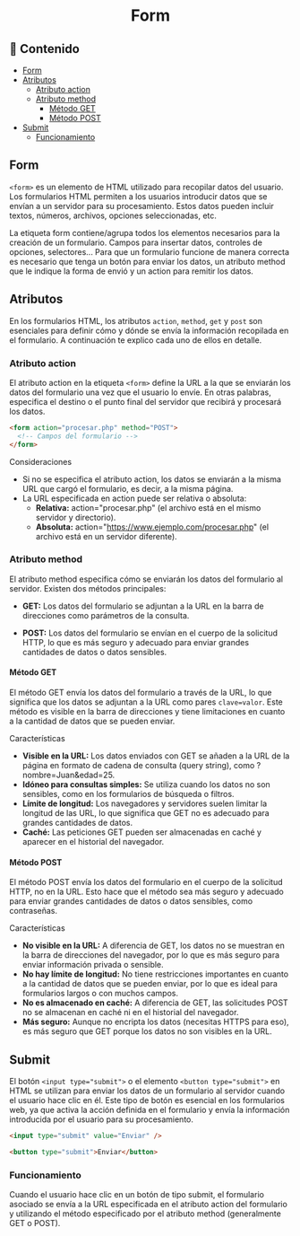<h1 align='center'>Form</h1>

<h2>📑 Contenido</h2>

- [Form](#form)
- [Atributos](#atributos)
  - [Atributo action](#atributo-action)
  - [Atributo method](#atributo-method)
    - [Método GET](#método-get)
    - [Método POST](#método-post)
- [Submit](#submit)
  - [Funcionamiento](#funcionamiento)

## Form

`<form>` es un elemento de HTML utilizado para recopilar datos del usuario. Los formularios HTML permiten a los usuarios introducir datos que se envían a un servidor para su procesamiento. Estos datos pueden incluir textos, números, archivos, opciones seleccionadas, etc.

La etiqueta form contiene/agrupa todos los elementos necesarios para la creación de un formulario. Campos para insertar datos, controles de opciones, selectores... Para que un formulario funcione de manera correcta es necesario que tenga un botón para enviar los datos, un atributo method que le indique la forma de envió y un action para remitir los datos.

## Atributos

En los formularios HTML, los atributos `action`, `method`, `get` y `post` son esenciales para definir cómo y dónde se envía la información recopilada en el formulario. A continuación te explico cada uno de ellos en detalle.

### Atributo action

El atributo action en la etiqueta `<form>` define la URL a la que se enviarán los datos del formulario una vez que el usuario lo envíe. En otras palabras, especifica el destino o el punto final del servidor que recibirá y procesará los datos.

```html
<form action="procesar.php" method="POST">
  <!-- Campos del formulario -->
</form>
```

Consideraciones

- Si no se especifica el atributo action, los datos se enviarán a la misma URL que cargó el formulario, es decir, a la misma página.
- La URL especificada en action puede ser relativa o absoluta:
  - **Relativa:** action="procesar.php" (el archivo está en el mismo servidor y directorio).
  - **Absoluta:** action="https://www.ejemplo.com/procesar.php" (el archivo está en un servidor diferente).

### Atributo method

El atributo method especifica cómo se enviarán los datos del formulario al servidor. Existen dos métodos principales:

- **GET:** Los datos del formulario se adjuntan a la URL en la barra de direcciones como parámetros de la consulta.

- **POST:** Los datos del formulario se envían en el cuerpo de la solicitud HTTP, lo que es más seguro y adecuado para enviar grandes cantidades de datos o datos sensibles.

#### Método GET

El método GET envía los datos del formulario a través de la URL, lo que significa que los datos se adjuntan a la URL como pares `clave=valor`. Este método es visible en la barra de direcciones y tiene limitaciones en cuanto a la cantidad de datos que se pueden enviar.

Características

- **Visible en la URL:** Los datos enviados con GET se añaden a la URL de la página en formato de cadena de consulta (query string), como ?nombre=Juan&edad=25.
- **Idóneo para consultas simples:** Se utiliza cuando los datos no son sensibles, como en los formularios de búsqueda o filtros.
- **Límite de longitud:** Los navegadores y servidores suelen limitar la longitud de las URL, lo que significa que GET no es adecuado para grandes cantidades de datos.
- **Caché:** Las peticiones GET pueden ser almacenadas en caché y aparecer en el historial del navegador.

#### Método POST

El método POST envía los datos del formulario en el cuerpo de la solicitud HTTP, no en la URL. Esto hace que el método sea más seguro y adecuado para enviar grandes cantidades de datos o datos sensibles, como contraseñas.

Características

- **No visible en la URL:** A diferencia de GET, los datos no se muestran en la barra de direcciones del navegador, por lo que es más seguro para enviar información privada o sensible.
- **No hay límite de longitud:** No tiene restricciones importantes en cuanto a la cantidad de datos que se pueden enviar, por lo que es ideal para formularios largos o con muchos campos.
- **No es almacenado en caché:** A diferencia de GET, las solicitudes POST no se almacenan en caché ni en el historial del navegador.
- **Más seguro:** Aunque no encripta los datos (necesitas HTTPS para eso), es más seguro que GET porque los datos no son visibles en la URL.

## Submit

El botón `<input type="submit">` o el elemento `<button type="submit">` en HTML se utilizan para enviar los datos de un formulario al servidor cuando el usuario hace clic en él. Este tipo de botón es esencial en los formularios web, ya que activa la acción definida en el formulario y envía la información introducida por el usuario para su procesamiento.

```html
<input type="submit" value="Enviar" />

<button type="submit">Enviar</button>
```

### Funcionamiento

Cuando el usuario hace clic en un botón de tipo submit, el formulario asociado se envía a la URL especificada en el atributo action del formulario y utilizando el método especificado por el atributo method (generalmente GET o POST).
